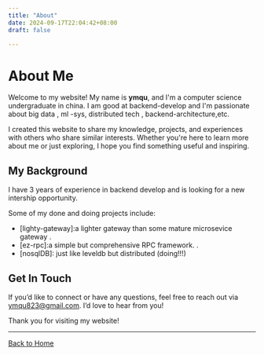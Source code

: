 ```yaml
---
title: "About"
date: 2024-09-17T22:04:42+08:00
draft: false

---
```




# About Me

Welcome to my website! My name is **ymqu**, and I'm a computer science  undergraduate in china. I am good at backend-develop and I'm passionate about big data , ml -sys, distributed tech , backend-architecture,etc.

I created this website to share my knowledge, projects, and experiences with others who share similar interests. Whether you're here to learn more about me or just exploring, I hope you find something useful and inspiring.

## My Background

I have 3 years of experience in  backend develop and is looking for a new intership opportunity.

 Some of my done and doing projects include:

- [lighty-gateway]:a lighter gateway than some mature microsevice gateway .
- [ez-rpc]:a simple but comprehensive RPC framework.  .
- [nosqlDB]: just like leveldb but distributed (doing!!!)

## Get In Touch

If you’d like to connect or have any questions, feel free to reach out via ymqu823@gmail.com. I’d love to hear from you!

Thank you for visiting my website!

---

[Back to Home](https://yunmaoqu.github.io/)
